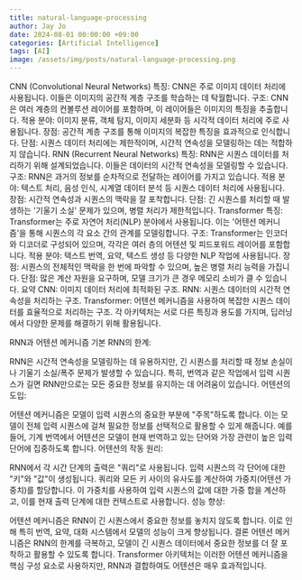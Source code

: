 ```yaml
---
title: natural-language-processing
author: Jay Jo
date: 2024-08-01 00:00:00 +09:00
categories: [Artificial Intelligence]
tags: [AI]
image: /assets/img/posts/natural-language-processing.png
---
```


CNN (Convolutional Neural Networks)
특징: CNN은 주로 이미지 데이터 처리에 사용됩니다. 이들은 이미지의 공간적 계층 구조를 학습하는 데 탁월합니다.
구조: CNN은 여러 계층의 컨볼루션 레이어를 포함하며, 이 레이어들은 이미지의 특징을 추출합니다.
적용 분야: 이미지 분류, 객체 탐지, 이미지 세분화 등 시각적 데이터 처리에 주로 사용됩니다.
장점: 공간적 계층 구조를 통해 이미지의 복잡한 특징을 효과적으로 인식합니다.
단점: 시퀀스 데이터 처리에는 제한적이며, 시간적 연속성을 모델링하는 데는 적합하지 않습니다.
RNN (Recurrent Neural Networks)
특징: RNN은 시퀀스 데이터를 처리하기 위해 설계되었습니다. 이들은 데이터의 시간적 연속성을 모델링할 수 있습니다.
구조: RNN은 과거의 정보를 순차적으로 전달하는 레이어를 가지고 있습니다.
적용 분야: 텍스트 처리, 음성 인식, 시계열 데이터 분석 등 시퀀스 데이터 처리에 사용됩니다.
장점: 시간적 연속성과 시퀀스의 맥락을 잘 포착합니다.
단점: 긴 시퀀스를 처리할 때 발생하는 '기울기 소실' 문제가 있으며, 병렬 처리가 제한적입니다.
Transformer
특징: Transformer는 주로 자연어 처리(NLP) 분야에서 사용됩니다. 이는 '어텐션 메커니즘'을 통해 시퀀스의 각 요소 간의 관계를 모델링합니다.
구조: Transformer는 인코더와 디코더로 구성되어 있으며, 각각은 여러 층의 어텐션 및 피드포워드 레이어를 포함합니다.
적용 분야: 텍스트 번역, 요약, 텍스트 생성 등 다양한 NLP 작업에 사용됩니다.
장점: 시퀀스의 전체적인 맥락을 한 번에 파악할 수 있으며, 높은 병렬 처리 능력을 가집니다.
단점: 많은 계산 자원을 요구하며, 모델 크기가 큰 경우 메모리 소비가 클 수 있습니다.
요약
CNN: 이미지 데이터 처리에 최적화된 구조.
RNN: 시퀀스 데이터의 시간적 연속성을 처리하는 구조.
Transformer: 어텐션 메커니즘을 사용하여 복잡한 시퀀스 데이터를 효율적으로 처리하는 구조.
각 아키텍처는 서로 다른 특징과 용도를 가지며, 딥러닝에서 다양한 문제를 해결하기 위해 활용됩니다.

RNN과 어텐션 메커니즘
기본 RNN의 한계:

RNN은 시간적 연속성을 모델링하는 데 유용하지만, 긴 시퀀스를 처리할 때 정보 손실이나 기울기 소실/폭주 문제가 발생할 수 있습니다.
특히, 번역과 같은 작업에서 입력 시퀀스가 길면 RNN만으로는 모든 중요한 정보를 유지하는 데 어려움이 있습니다.
어텐션의 도입:

어텐션 메커니즘은 모델이 입력 시퀀스의 중요한 부분에 "주목"하도록 합니다. 이는 모델이 전체 입력 시퀀스에 걸쳐 필요한 정보를 선택적으로 활용할 수 있게 해줍니다.
예를 들어, 기계 번역에서 어텐션은 모델이 현재 번역하고 있는 단어와 가장 관련이 높은 입력 단어에 집중하도록 합니다.
어텐션의 작동 원리:

RNN에서 각 시간 단계의 출력은 "쿼리"로 사용됩니다.
입력 시퀀스의 각 단어에 대한 "키"와 "값"이 생성됩니다.
쿼리와 모든 키 사이의 유사도를 계산하여 가중치(어텐션 가중치)를 할당합니다.
이 가중치를 사용하여 입력 시퀀스의 값에 대한 가중 합을 계산하고, 이를 현재 출력 단계에 대한 컨텍스트로 사용합니다.
성능 향상:

어텐션 메커니즘은 RNN이 긴 시퀀스에서 중요한 정보를 놓치지 않도록 합니다. 이로 인해 특히 번역, 요약, 대화 시스템에서 모델의 성능이 크게 향상됩니다.
결론
어텐션 메커니즘은 RNN의 한계를 극복하고, 모델이 긴 시퀀스 데이터에서 중요한 정보를 더 잘 포착하고 활용할 수 있도록 합니다. Transformer 아키텍처는 이러한 어텐션 메커니즘을 핵심 구성 요소로 사용하지만, RNN과 결합하여도 어텐션은 매우 효과적입니다.









